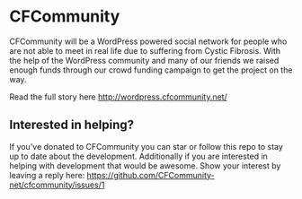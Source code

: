 # CFCommunity

CFCommunity will be a WordPress powered social network for people who are not able to meet in real life due to suffering from Cystic Fibrosis. With the help of the WordPress community and many of our friends we raised enough funds through our crowd funding campaign to get the project on the way.

Read the full story here http://wordpress.cfcommunity.net/

## Interested in helping?

If you've donated to CFCommunity you can star or follow this repo to stay up to date about the development. Additionally if you are interested in helping with development that would be awesome. Show your interest by leaving a reply here: https://github.com/CFCommunity-net/cfcommunity/issues/1


